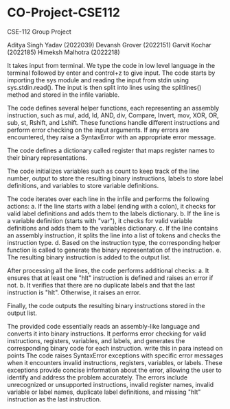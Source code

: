 # CO-Project-CSE112
CSE-112 Group Project

Aditya Singh Yadav (2022039)
Devansh Grover (2022151)
Garvit Kochar (2022185)
Himeksh Malhotra (2022218)

It takes input from terminal. We type the code in low level language in the terminal followed by enter and control+z to give input. The code starts by importing the sys module and reading the input from stdin using sys.stdin.read(). The input is then split into lines using the splitlines() method and stored in the infile variable.

The code defines several helper functions, each representing an assembly instruction, such as mul, add, ld, AND, div, Compare, Invert, mov, XOR, OR, sub, st, Rshift, and Lshift. These functions handle different instructions and perform error checking on the input arguments. If any errors are encountered, they raise a SyntaxError with an appropriate error message.

The code defines a dictionary called register that maps register names to their binary representations.

The code initializes variables such as count to keep track of the line number, output to store the resulting binary instructions, labels to store label definitions, and variables to store variable definitions.

The code iterates over each line in the infile and performs the following actions:
        a. If the line starts with a label (ending with a colon), it checks for valid label definitions and adds them to the labels dictionary.
        b. If the line is a variable definition (starts with "var"), it checks for valid variable definitions and adds them to the variables dictionary.
        c. If the line contains an assembly instruction, it splits the line into a list of tokens and checks the instruction type.
        d. Based on the instruction type, the corresponding helper function is called to generate the binary representation of the instruction.
        e. The resulting binary instruction is added to the output list.

After processing all the lines, the code performs additional checks:
        a. It ensures that at least one "hlt" instruction is defined and raises an error if not.
        b. It verifies that there are no duplicate labels and that the last instruction is "hlt". Otherwise, it raises an error.

Finally, the code outputs the resulting binary instructions stored in the output list.

The provided code essentially reads an assembly-like language and converts it into binary instructions. It performs error checking for valid instructions, registers, variables, and labels, and generates the corresponding binary code for each instruction. write this in para instead on points
The code raises SyntaxError exceptions with specific error messages when it encounters invalid instructions, registers, variables, or labels. These exceptions provide concise information about the error, allowing the user to identify and address the problem accurately. The errors include unrecognized or unsupported instructions, invalid register names, invalid variable or label names, duplicate label definitions, and missing "hlt" instruction as the last instruction.
